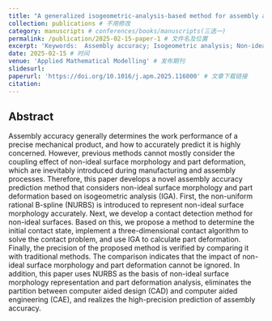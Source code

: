 ```yaml
---
title: "A generalized isogeometric-analysis-based method for assembly accuracy prediction considering non-ideal surface morphology and part deformation" # 标题
collection: publications # 不用修改
category: manuscripts # conferences/books/manuscripts(三选一)
permalink: /publication/2025-02-15-paper-1 # 文件名及位置
excerpt: 'Keywords:  Assembly accuracy; Isogeometric analysis; Non-ideal surface morphology; Part deformation.' # 简介
date: 2025-02-15 # 时间
venue: 'Applied Mathematical Modelling' # 发布期刊
slidesurl: 
paperurl: 'https://doi.org/10.1016/j.apm.2025.116000' # 文章下载链接
citation:
---
```

## Abstract

Assembly accuracy generally determines the work performance of a precise mechanical product, and how to accurately predict it is highly concerned. However, previous methods cannot mostly consider the coupling effect of non-ideal surface morphology and part deformation, which are inevitably introduced during manufacturing and assembly processes. Therefore, this paper develops a novel assembly accuracy prediction method that considers non-ideal surface morphology and part deformation based on isogeometric analysis (IGA). First, the non-uniform rational B-spline (NURBS) is introduced to represent non-ideal surface morphology accurately. Next, we develop a contact detection method for non-ideal surfaces. Based on this, we propose a method to determine the initial contact state, implement a three-dimensional contact algorithm to solve the contact problem, and use IGA to calculate part deformation. Finally, the precision of the proposed method is verified by comparing it with traditional methods. The comparison indicates that the impact of non-ideal surface morphology and part deformation cannot be ignored. In addition, this paper uses NURBS as the basis of non-ideal surface morphology representation and part deformation analysis, eliminates the partition between computer aided design (CAD) and computer aided engineering (CAE), and realizes the high-precision prediction of assembly accuracy.

